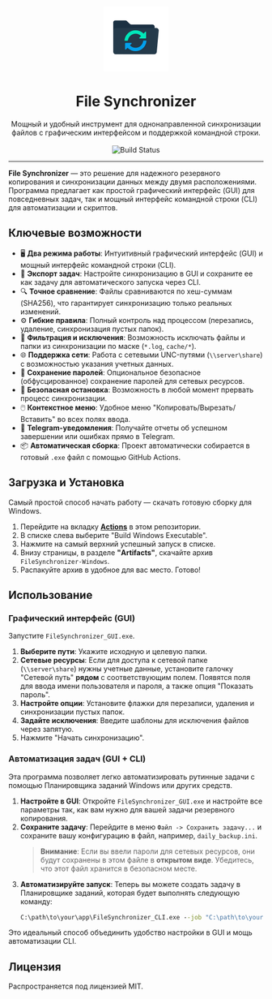 <p align="center">
  <img src="assets/icon.png" alt="File Synchronizer Icon" width="128"/>
</p>

<h1 align="center">File Synchronizer</h1>

<p align="center">
  Мощный и удобный инструмент для однонаправленной синхронизации файлов с графическим интерфейсом и поддержкой командной строки.
  <br/>
  <br/>
  <img alt="Build Status" src="https://github.com/lammeronline/FS/actions/workflows/build.yml/badge.svg">
</p>

---

**File Synchronizer** — это решение для надежного резервного копирования и синхронизации данных между двумя расположениями. Программа предлагает как простой графический интерфейс (GUI) для повседневных задач, так и мощный интерфейс командной строки (CLI) для автоматизации и скриптов.

## Ключевые возможности

*   🖥️ **Два режима работы**: Интуитивный графический интерфейс (GUI) и мощный интерфейс командной строки (CLI).
*   🚀 **Экспорт задач**: Настройте синхронизацию в GUI и сохраните ее как задачу для автоматического запуска через CLI.
*   🔍 **Точное сравнение**: Файлы сравниваются по хеш-суммам (SHA256), что гарантирует синхронизацию только реальных изменений.
*   ⚙️ **Гибкие правила**: Полный контроль над процессом (перезапись, удаление, синхронизация пустых папок).
*   🚫 **Фильтрация и исключения**: Возможность исключать файлы и папки из синхронизации по маске (`*.log`, `cache/*`).
*   🌐 **Поддержка сети**: Работа с сетевыми UNC-путями (`\\server\share`) с возможностью указания учетных данных.
*   🔐 **Сохранение паролей**: Опциональное безопасное (обфусцированное) сохранение паролей для сетевых ресурсов.
*   🛑 **Безопасная остановка**: Возможность в любой момент прервать процесс синхронизации.
*   🖱️ **Контекстное меню**: Удобное меню "Копировать/Вырезать/Вставить" во всех полях ввода.
*   💬 **Telegram-уведомления**: Получайте отчеты об успешном завершении или ошибках прямо в Telegram.
*   📦 **Автоматическая сборка**: Проект автоматически собирается в готовый `.exe` файл с помощью GitHub Actions.

## Загрузка и Установка

Самый простой способ начать работу — скачать готовую сборку для Windows.

1.  Перейдите на вкладку **[Actions](https://github.com/lammeronline/FS/actions)** в этом репозитории.
2.  В списке слева выберите "Build Windows Executable".
3.  Нажмите на самый верхний успешный запуск в списке.
4.  Внизу страницы, в разделе **"Artifacts"**, скачайте архив `FileSynchronizer-Windows`.
5.  Распакуйте архив в удобное для вас место. Готово!

## Использование

### Графический интерфейс (GUI)

Запустите `FileSynchronizer_GUI.exe`.

1.  **Выберите пути**: Укажите исходную и целевую папки.
2.  **Сетевые ресурсы**: Если для доступа к сетевой папке (`\\server\share`) нужны учетные данные, установите галочку "Сетевой путь" **рядом** с соответствующим полем. Появятся поля для ввода имени пользователя и пароля, а также опция "Показать пароль".
3.  **Настройте опции**: Установите флажки для перезаписи, удаления и синхронизации пустых папок.
4.  **Задайте исключения**: Введите шаблоны для исключения файлов через запятую.
5.  Нажмите "Начать синхронизацию".

### Автоматизация задач (GUI + CLI)

Эта программа позволяет легко автоматизировать рутинные задачи с помощью Планировщика заданий Windows или других средств.

1.  **Настройте в GUI**: Откройте `FileSynchronizer_GUI.exe` и настройте все параметры так, как вам нужно для вашей задачи резервного копирования.
2.  **Сохраните задачу**: Перейдите в меню `Файл -> Сохранить задачу...` и сохраните вашу конфигурацию в файл, например, `daily_backup.ini`.
    > **Внимание**: Если вы ввели пароли для сетевых ресурсов, они будут сохранены в этом файле в **открытом виде**. Убедитесь, что этот файл хранится в безопасном месте.
3.  **Автоматизируйте запуск**: Теперь вы можете создать задачу в Планировщике заданий, которая будет выполнять следующую команду:
    ```cmd
    C:\path\to\your\app\FileSynchronizer_CLI.exe --job "C:\path\to\your\tasks\daily_backup.ini"
    ```
Это идеальный способ объединить удобство настройки в GUI и мощь автоматизации CLI.

## Лицензия

Распространяется под лицензией MIT.